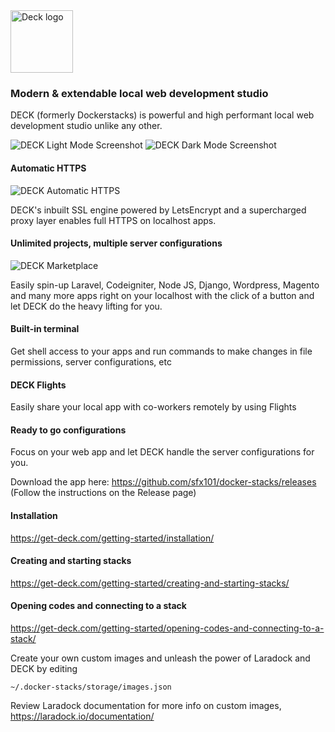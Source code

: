 <img src="https://get-deck.com/wp-content/themes/sinatra/assets/images/d-logo-h5.jpg" alt="Deck logo" height="100"/>

### Modern & extendable local web development studio

DECK (formerly Dockerstacks) is powerful and high performant local web development studio unlike any other.

![DECK Light Mode Screenshot](https://get-deck.com/wp-content/uploads/2020/12/Screenshot-2020-12-16-at-2.22.26-PM.png)
![DECK Dark Mode Screenshot](https://get-deck.com/wp-content/uploads/2020/12/Screenshot-2020-12-16-at-2.27.02-PM.png)

#### Automatic HTTPS

![DECK Automatic HTTPS](https://get-deck.com/wp-content/uploads/2020/12/Screenshot-2020-12-16-at-2.30.15-PM.png)

DECK's inbuilt SSL engine powered by LetsEncrypt and a supercharged proxy layer enables full HTTPS on localhost apps.

#### Unlimited projects, multiple server configurations

![DECK Marketplace](https://get-deck.com/wp-content/uploads/2020/12/Screenshot-2020-12-16-at-2.28.25-PM.png)

Easily spin-up Laravel, Codeigniter, Node JS, Django, Wordpress, Magento
and many more apps right on your localhost with the click of a button
and let DECK do the heavy lifting for you.

#### Built-in terminal

Get shell access to your apps and run commands to make changes in file permissions, server configurations, etc

#### DECK Flights

Easily share your local app with co-workers remotely by using Flights

#### Ready to go configurations

Focus on your web app and let DECK handle the server configurations for you.

Download the app here: https://github.com/sfx101/docker-stacks/releases (Follow the instructions on the Release page)

#### Installation

https://get-deck.com/getting-started/installation/

#### Creating and starting stacks

https://get-deck.com/getting-started/creating-and-starting-stacks/

#### Opening codes and connecting to a stack

https://get-deck.com/getting-started/opening-codes-and-connecting-to-a-stack/


Create your own custom images and unleash the power of Laradock and DECK by editing

```
~/.docker-stacks/storage/images.json
```
Review Laradock documentation for more info on custom images, https://laradock.io/documentation/
